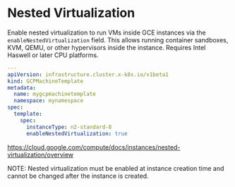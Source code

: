 # Nested Virtualization

Enable nested virtualization to run VMs inside GCE instances via the `enableNestedVirtualization` field. This allows running container sandboxes, KVM, QEMU, or other hypervisors inside the instance. Requires Intel Haswell or later CPU platforms.

```yaml
---
apiVersion: infrastructure.cluster.x-k8s.io/v1beta1
kind: GCPMachineTemplate
metadata:
  name: mygcpmachinetemplate
  namespace: mynamespace
spec:
  template:
    spec:
      instanceType: n2-standard-8
      enableNestedVirtualization: true
```

https://cloud.google.com/compute/docs/instances/nested-virtualization/overview

NOTE: Nested virtualization must be enabled at instance creation time and cannot be changed after the instance is created.
